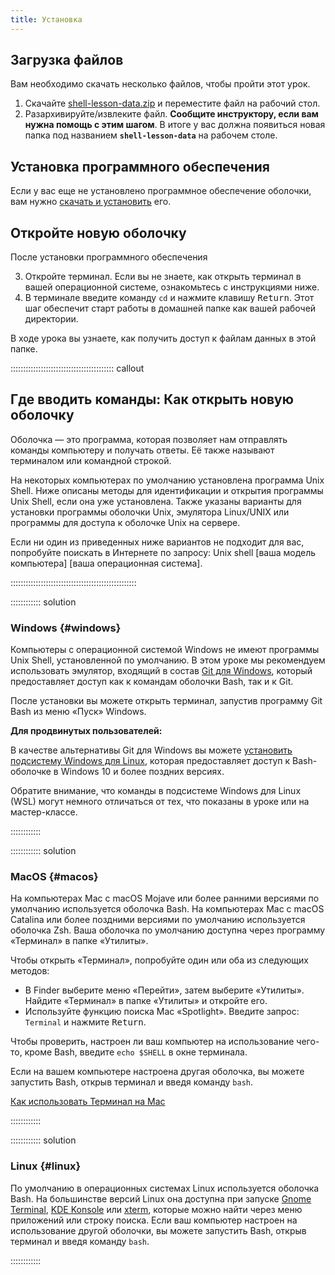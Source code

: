 ```yaml
---
title: Установка
---
```


## Загрузка файлов

Вам необходимо скачать несколько файлов, чтобы пройти этот урок.

1. Скачайте [shell-lesson-data.zip][zip-file] и переместите файл на рабочий стол.
2. Разархивируйте/извлеките файл.
  **Сообщите инструктору, если вам нужна помощь с этим шагом**.
  В итоге у вас должна появиться новая папка под названием **`shell-lesson-data`** на рабочем столе.

## Установка программного обеспечения

Если у вас еще не установлено программное обеспечение оболочки, вам нужно
[скачать и установить][install_shell] его.

## Откройте новую оболочку

После установки программного обеспечения

3. Откройте терминал.
   Если вы не знаете, как открыть терминал в вашей операционной системе, ознакомьтесь с инструкциями ниже.
4. В терминале введите команду `cd` и нажмите клавишу <kbd>Return</kbd>.
   Этот шаг обеспечит старт работы в домашней папке как вашей рабочей директории.

В ходе урока вы узнаете, как получить доступ к файлам данных в этой папке.

:::::::::::::::::::::::::::::::::::::::::  callout

## Где вводить команды: Как открыть новую оболочку

Оболочка — это программа, которая позволяет нам отправлять команды компьютеру и получать ответы.
Её также называют терминалом или командной строкой.

На некоторых компьютерах по умолчанию установлена программа Unix Shell.
Ниже описаны методы для идентификации и открытия программы Unix Shell, если она уже установлена.
Также указаны варианты для установки программы оболочки Unix, эмулятора Linux/UNIX
или программы для доступа к оболочке Unix на сервере.

Если ни один из приведенных ниже вариантов не подходит для вас,
попробуйте поискать в Интернете по запросу: Unix shell [ваша модель компьютера] [ваша операционная система].

::::::::::::::::::::::::::::::::::::::::::::::::::

:::::::::::: solution

### Windows {#windows}

Компьютеры с операционной системой Windows не имеют программы Unix Shell, установленной по умолчанию.
В этом уроке мы рекомендуем использовать эмулятор, входящий в состав [Git для Windows][install_shell],
который предоставляет доступ как к командам оболочки Bash, так и к Git.

После установки вы можете открыть терминал, запустив программу Git Bash из меню «Пуск» Windows.

**Для продвинутых пользователей:**

В качестве альтернативы Git для Windows вы можете [установить подсистему Windows для Linux][wsl],
которая предоставляет доступ к Bash-оболочке в Windows 10 и более поздних версиях.

Обратите внимание, что команды в подсистеме Windows для Linux (WSL) могут немного отличаться
от тех, что показаны в уроке или на мастер-классе.

::::::::::::

:::::::::::: solution

### MacOS {#macos}

На компьютерах Mac с macOS Mojave или более ранними версиями по умолчанию используется оболочка Bash.
На компьютерах Mac с macOS Catalina или более поздними версиями по умолчанию используется оболочка Zsh.
Ваша оболочка по умолчанию доступна через программу «Терминал» в папке «Утилиты».

Чтобы открыть «Терминал», попробуйте один или оба из следующих методов:

- В Finder выберите меню «Перейти», затем выберите «Утилиты».
  Найдите «Терминал» в папке «Утилиты» и откройте его.
- Используйте функцию поиска Mac «Spotlight».
  Введите запрос: `Terminal` и нажмите <kbd>Return</kbd>.

Чтобы проверить, настроен ли ваш компьютер на использование чего-то, кроме Bash,
введите `echo $SHELL` в окне терминала.

Если на вашем компьютере настроена другая оболочка,
вы можете запустить Bash, открыв терминал и введя команду `bash`.

[Как использовать Терминал на Mac][mac-terminal]

::::::::::::

:::::::::::: solution

### Linux {#linux}

По умолчанию в операционных системах Linux используется оболочка Bash.
На большинстве версий Linux она доступна при запуске
[Gnome Terminal][gnome-terminal], [KDE Konsole][kde-konsole] или [xterm],
которые можно найти через меню приложений или строку поиска.
Если ваш компьютер настроен на использование другой оболочки,
вы можете запустить Bash, открыв терминал и введя команду `bash`.

::::::::::::

[zip-file]: data/shell-lesson-data.zip
[install_shell]: https://carpentries.github.io/workshop-template/install_instructions/#shell
[wsl]: https://learn.microsoft.com/en-us/windows/wsl/install
[mac-terminal]: https://www.macworld.co.uk/feature/mac-software/how-use-terminal-on-mac-3608274/
[gnome-terminal]: https://help.gnome.org/users/gnome-terminal/stable/
[kde-konsole]: https://konsole.kde.org/
[xterm]: https://en.wikipedia.org/wiki/Xterm
